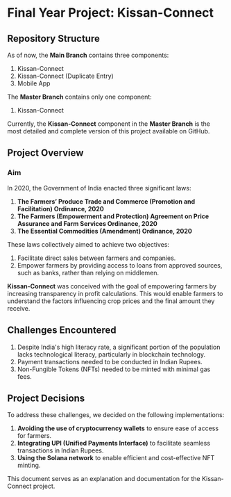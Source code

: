 # Final Year Project: Kissan-Connect

## Repository Structure
As of now, the **Main Branch** contains three components:
1) Kissan-Connect
2) Kissan-Connect (Duplicate Entry)
3) Mobile App

The **Master Branch** contains only one component:
1) Kissan-Connect

Currently, the **Kissan-Connect** component in the **Master Branch** is the most detailed and complete version of this project available on GitHub.

## Project Overview
### Aim
In 2020, the Government of India enacted three significant laws:
1) **The Farmers’ Produce Trade and Commerce (Promotion and Facilitation) Ordinance, 2020**
2) **The Farmers (Empowerment and Protection) Agreement on Price Assurance and Farm Services Ordinance, 2020**
3) **The Essential Commodities (Amendment) Ordinance, 2020**

These laws collectively aimed to achieve two objectives:
1) Facilitate direct sales between farmers and companies.
2) Empower farmers by providing access to loans from approved sources, such as banks, rather than relying on middlemen.

**Kissan-Connect** was conceived with the goal of empowering farmers by increasing transparency in profit calculations. This would enable farmers to understand the factors influencing crop prices and the final amount they receive.

## Challenges Encountered
1) Despite India's high literacy rate, a significant portion of the population lacks technological literacy, particularly in blockchain technology.
2) Payment transactions needed to be conducted in Indian Rupees.
3) Non-Fungible Tokens (NFTs) needed to be minted with minimal gas fees.

## Project Decisions
To address these challenges, we decided on the following implementations:
1) **Avoiding the use of cryptocurrency wallets** to ensure ease of access for farmers.
2) **Integrating UPI (Unified Payments Interface)** to facilitate seamless transactions in Indian Rupees.
3) **Using the Solana network** to enable efficient and cost-effective NFT minting.

This document serves as an explanation and documentation for the Kissan-Connect project.


